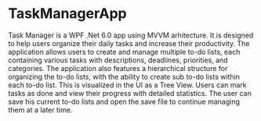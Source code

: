 # TaskManagerApp
Task Manager is a WPF .Net 6.0 app using MVVM arhitecture. It is designed to help users organize their daily tasks and increase their productivity. The application allows users to create and manage multiple to-do lists, each containing various tasks with descriptions, deadlines, priorities, and categories. The application also features a hierarchical structure for organizing the to-do lists, with the ability to create sub to-do lists within each to-do list. This is visualized in the UI as a Tree View. Users can mark tasks as done and view their progress with detailed statistics. The user can save his current to-do lists and open the save file to continue managing them at a later time.

